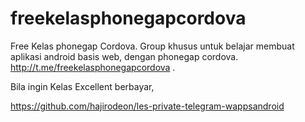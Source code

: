 # freekelasphonegapcordova

Free Kelas phonegap Cordova. Group khusus untuk belajar membuat aplikasi android basis web, dengan phonegap cordova. http://t.me/freekelasphonegapcordova . 


Bila ingin Kelas Excellent berbayar, 

https://github.com/hajirodeon/les-private-telegram-wappsandroid


